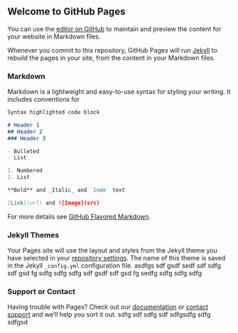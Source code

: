 ## Welcome to GitHub Pages

You can use the [editor on GitHub](https://github.com/rjnunes/rjnunes.github.io-/edit/master/README.md) to maintain and preview the content for your website in Markdown files.

Whenever you commit to this repository, GitHub Pages will run [Jekyll](https://jekyllrb.com/) to rebuild the pages in your site, from the content in your Markdown files.

### Markdown

Markdown is a lightweight and easy-to-use syntax for styling your writing. It includes conventions for

```markdown
Syntax highlighted code block

# Header 1
## Header 2
### Header 3

- Bulleted
- List

1. Numbered
2. List

**Bold** and _Italic_ and `Code` text

[Link](url) and ![Image](src)
```

For more details see [GitHub Flavored Markdown](https://guides.github.com/features/mastering-markdown/).

### Jekyll Themes

Your Pages site will use the layout and styles from the Jekyll theme you have selected in your [repository settings](https://github.com/rjnunes/rjnunes.github.io-/settings). The name of this theme is saved in the Jekyll `_config.yml` configuration file.
asdfgs
sdf
gsdf
sedf
sdf
sdfg
sdf
gsd
fg
sdfg
sdfg
sdfg
sdf
gsdf
sdf
gsd
fg
sedfg
sdfg
sdfg
sdfg


### Support or Contact

Having trouble with Pages? Check out our [documentation](https://help.github.com/categories/github-pages-basics/) or [contact support](https://github.com/contact) and we’ll help you sort it out.
sdfg
sdf
sdfg
sdf
sdfgsdfg
sdfg
sdfgsd

